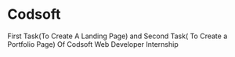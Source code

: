 # Codsoft
First Task(To Create A Landing Page) and Second Task( To Create a Portfolio Page) Of Codsoft Web Developer Internship
